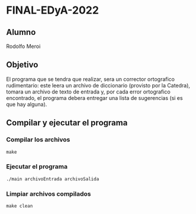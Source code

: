 # FINAL-EDyA-2022
## Alumno
Rodolfo Meroi

## Objetivo
El programa que se tendra que realizar, sera un corrector ortografico rudimentario: este leera un archivo de diccionario (provisto por la Catedra), tomara un archivo de texto de entrada y, por cada error ortografico encontrado, el programa debera entregar una lista de sugerencias (si es que hay alguna).

## Compilar y ejecutar el programa
### Compilar los archivos
```
make
```
### Ejecutar el programa
```
./main archivoEntrada archivoSalida
```
### Limpiar archivos compilados
```
make clean
```

